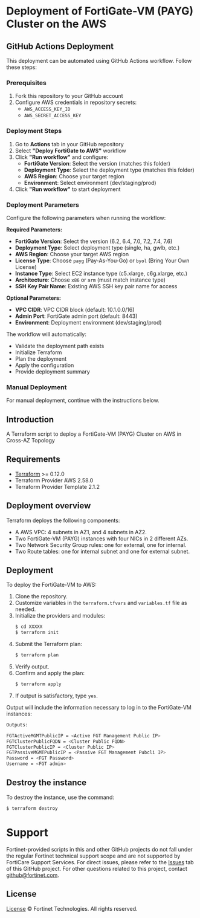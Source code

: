 # Deployment of FortiGate-VM (PAYG) Cluster on the AWS

## GitHub Actions Deployment

This deployment can be automated using GitHub Actions workflow. Follow these steps:

### Prerequisites
1. Fork this repository to your GitHub account
2. Configure AWS credentials in repository secrets:
   - `AWS_ACCESS_KEY_ID`
   - `AWS_SECRET_ACCESS_KEY`

### Deployment Steps
1. Go to **Actions** tab in your GitHub repository
2. Select **"Deploy FortiGate to AWS"** workflow
3. Click **"Run workflow"** and configure:
   - **FortiGate Version**: Select the version (matches this folder)
   - **Deployment Type**: Select the deployment type (matches this folder)
   - **AWS Region**: Choose your target region
   - **Environment**: Select environment (dev/staging/prod)
4. Click **"Run workflow"** to start deployment

### Deployment Parameters
Configure the following parameters when running the workflow:

**Required Parameters:**
- **FortiGate Version**: Select the version (6.2, 6.4, 7.0, 7.2, 7.4, 7.6)
- **Deployment Type**: Select deployment type (single, ha, gwlb, etc.)
- **AWS Region**: Choose your target AWS region
- **License Type**: Choose `payg` (Pay-As-You-Go) or `byol` (Bring Your Own License)
- **Instance Type**: Select EC2 instance type (c5.xlarge, c6g.xlarge, etc.)
- **Architecture**: Choose `x86` or `arm` (must match instance type)
- **SSH Key Pair Name**: Existing AWS SSH key pair name for access

**Optional Parameters:**
- **VPC CIDR**: VPC CIDR block (default: 10.1.0.0/16)
- **Admin Port**: FortiGate admin port (default: 8443)
- **Environment**: Deployment environment (dev/staging/prod)



The workflow will automatically:
- Validate the deployment path exists
- Initialize Terraform
- Plan the deployment
- Apply the configuration
- Provide deployment summary

### Manual Deployment
For manual deployment, continue with the instructions below.


## Introduction
A Terraform script to deploy a FortiGate-VM (PAYG) Cluster on AWS in Cross-AZ  Topology

## Requirements
* [Terraform](https://learn.hashicorp.com/terraform/getting-started/install.html) >= 0.12.0
* Terraform Provider AWS 2.58.0
* Terraform Provider Template 2.1.2


## Deployment overview
Terraform deploys the following components:
   - A AWS VPC: 4 subnets in AZ1, and 4 subnets in AZ2.
   - Two FortiGate-VM (PAYG) instances with four NICs in 2 different AZs.
   - Two Network Security Group rules: one for external, one for internal.
   - Two Route tables: one for internal subnet and one for external subnet.

## Deployment
To deploy the FortiGate-VM to AWS:
1. Clone the repository.
2. Customize variables in the `terraform.tfvars` and `variables.tf` file as needed.
3. Initialize the providers and modules:
   ```sh
   $ cd XXXXX
   $ terraform init
    ```
4. Submit the Terraform plan:
   ```sh
   $ terraform plan
   ```
5. Verify output.
6. Confirm and apply the plan:
   ```sh
   $ terraform apply
   ```
7. If output is satisfactory, type `yes`.

Output will include the information necessary to log in to the FortiGate-VM instances:
```sh
Outputs:

FGTActiveMGMTPublicIP = <Active FGT Management Public IP>
FGTClusterPublicFQDN = <Cluster Public FQDN>
FGTClusterPublicIP = <Cluster Public IP>
FGTPassiveMGMTPublicIP = <Passive FGT Management Pubcli IP>
Password = <FGT Password>
Username = <FGT admin>

```

## Destroy the instance
To destroy the instance, use the command:
```sh
$ terraform destroy
```

# Support
Fortinet-provided scripts in this and other GitHub projects do not fall under the regular Fortinet technical support scope and are not supported by FortiCare Support Services.
For direct issues, please refer to the [Issues](https://github.com/fortinet/fortigate-terraform-deploy/issues) tab of this GitHub project.
For other questions related to this project, contact [github@fortinet.com](mailto:github@fortinet.com).

## License
[License](https://github.com/fortinet/fortigate-terraform-deploy/blob/master/LICENSE) © Fortinet Technologies. All rights reserved.

